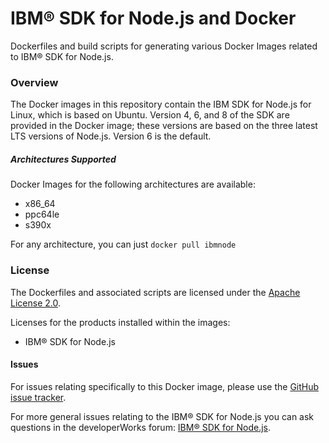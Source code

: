 # IBM® SDK for Node.js and Docker

Dockerfiles and build scripts for generating various Docker Images related to IBM® SDK for Node.js.

### Overview

The Docker images in this repository contain the IBM SDK for Node.js for Linux, which is based on Ubuntu. Version 4, 6, and 8 of the SDK are provided in the Docker image; these versions are based on the three latest LTS versions of Node.js. Version 6 is the default.

##### Architectures Supported

Docker Images for the following architectures are available:

-   x86_64
-   ppc64le
-   s390x

For any architecture, you can just
`docker pull ibmnode`

### License

The Dockerfiles and associated scripts are licensed under the [Apache License 2.0](http://www.apache.org/licenses/LICENSE-2.0.html).

Licenses for the products installed within the images:

-  IBM® SDK for Node.js

#### Issues

For issues relating specifically to this Docker image, please use the [GitHub issue tracker](https://github.com/ibmruntimes/ci.docker/issues).

For more general issues relating to the IBM® SDK for Node.js you can ask questions in the developerWorks forum: [IBM® SDK for Node.js](https://www.ibm.com/developerworks/community/groups/community/node#fullpageWidgetId=Wca143b2f9b91_4fc1_9180_94ad850643e2).
